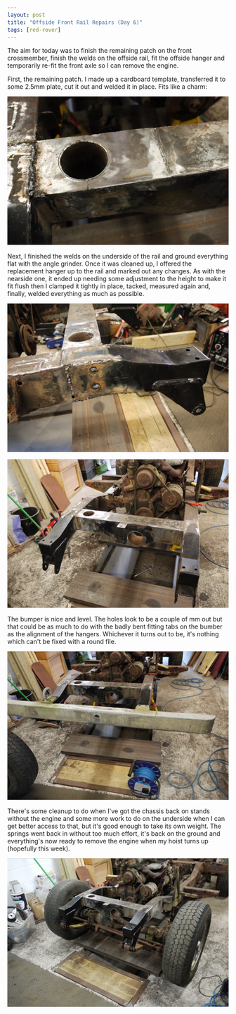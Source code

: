 ```yaml
---
layout: post
title: "Offside Front Rail Repairs (Day 6)"
tags: [red-rover]
---
```


The aim for today was to finish the remaining patch on the front crossmember, finish the welds on the offside rail, fit the offside hanger and temporarily re-fit the front axle so I can remove the engine.

First, the remaining patch.  I made up a cardboard template, transferred it to some 2.5mm plate, cut it out and welded it in place.  Fits like a charm:

![](/images/red-rover/P1070686.tn.JPG)

Next, I finished the welds on the underside of the rail and ground everything flat with the angle grinder.  Once it was cleaned up, I offered the replacement hanger up to the rail and marked out any changes.  As with the nearside one, it ended up needing some adjustment to the height to make it fit flush then I clamped it tightly in place, tacked, measured again and, finally, welded everything as much as possible.

![](/images/red-rover/P1070684.tn.JPG)

![](/images/red-rover/P1070683.tn.JPG)

The bumper is nice and level.  The holes look to be a couple of mm out but that could be as much to do with the badly bent fitting tabs on the bumber as the alignment of the hangers.  Whichever it turns out to be, it's nothing which can't be fixed with a round file.

![](/images/red-rover/P1070685.tn.JPG)

There's some cleanup to do when I've got the chassis back on stands without the engine and some more work to do on the underside when I can get better access to that, but it's good enough to take its own weight.  The springs went back in without too much effort, it's back on the ground and everything's now ready to remove the engine when my hoist turns up (hopefully this week).

![](/images/red-rover/P1070687.tn.JPG)
